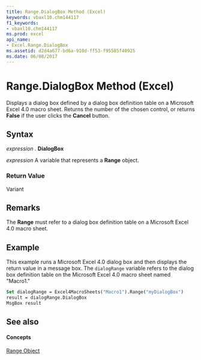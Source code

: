 ```yaml
---
title: Range.DialogBox Method (Excel)
keywords: vbaxl10.chm144117
f1_keywords:
- vbaxl10.chm144117
ms.prod: excel
api_name:
- Excel.Range.DialogBox
ms.assetid: d2d4a677-bd6a-910d-ff53-f95585f40925
ms.date: 06/08/2017
---
```



# Range.DialogBox Method (Excel)

Displays a dialog box defined by a dialog box definition table on a Microsoft Excel 4.0 macro sheet. Returns the number of the chosen control, or returns  **False** if the user clicks the **Cancel** button.


## Syntax

 _expression_ . **DialogBox**

 _expression_ A variable that represents a **Range** object.


### Return Value

Variant


## Remarks

 The **Range** must refer to a dialog box definition table on a Microsoft Excel 4.0 macro sheet.


## Example

This example runs a Microsoft Excel 4.0 dialog box and then displays the return value in a message box. The  `dialogRange` variable refers to the dialog box definition table on the Microsoft Excel 4.0 macro sheet named "Macro1."


```vb
Set dialogRange = Excel4MacroSheets("Macro1").Range("myDialogBox") 
result = dialogRange.DialogBox 
MsgBox result
```


## See also


#### Concepts


[Range Object](range-object-excel.md)


